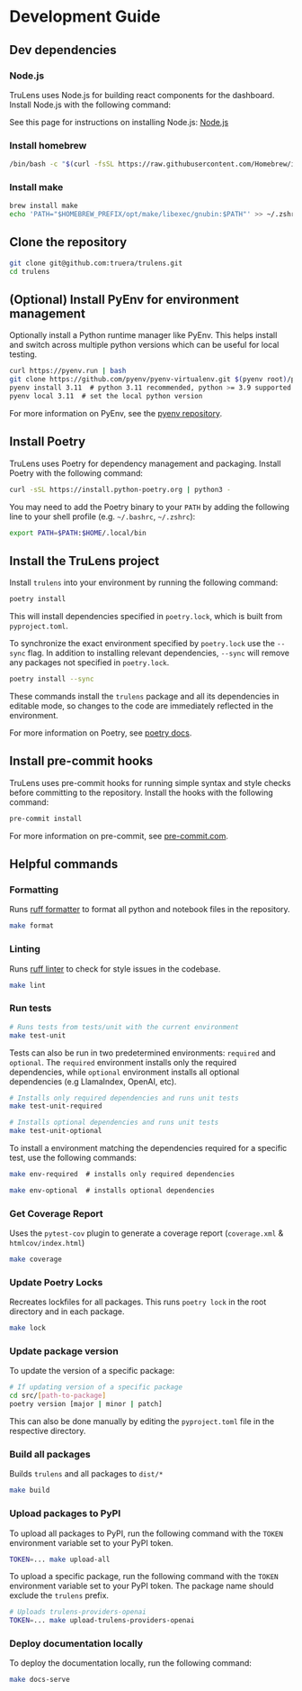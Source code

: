 # Development Guide

## Dev dependencies

### Node.js

TruLens uses Node.js for building react components for the dashboard. Install Node.js with the following command:

See this page for instructions on installing Node.js: [Node.js](https://nodejs.org/en/download/)


### Install homebrew

```bash
/bin/bash -c "$(curl -fsSL https://raw.githubusercontent.com/Homebrew/install/HEAD/install.sh)"
```

### Install make

```bash
brew install make
echo 'PATH="$HOMEBREW_PREFIX/opt/make/libexec/gnubin:$PATH"' >> ~/.zshrc
```

## Clone the repository

```bash
git clone git@github.com:truera/trulens.git
cd trulens
```

## (Optional) Install PyEnv for environment management

Optionally install a Python runtime manager like PyEnv. This helps install and switch across multiple python versions which can be useful for local testing.

```bash
curl https://pyenv.run | bash
git clone https://github.com/pyenv/pyenv-virtualenv.git $(pyenv root)/plugins/pyenv-virtualenv
pyenv install 3.11  # python 3.11 recommended, python >= 3.9 supported
pyenv local 3.11  # set the local python version
```

For more information on PyEnv, see the [pyenv repository](https://github.com/pyenv/pyenv).

## Install Poetry

TruLens uses Poetry for dependency management and packaging. Install Poetry with the following command:

```bash
curl -sSL https://install.python-poetry.org | python3 -
```

You may need to add the Poetry binary to your `PATH` by adding the following line to your shell profile (e.g. `~/.bashrc`, `~/.zshrc`):

```bash
export PATH=$PATH:$HOME/.local/bin
```

## Install the TruLens project

Install `trulens` into your environment by running the following command:

```bash
poetry install
```

This will install dependencies specified in `poetry.lock`, which is built from `pyproject.toml`.

To synchronize the exact environment specified by `poetry.lock` use the `--sync` flag. In addition to installing relevant dependencies, `--sync` will remove any packages not specified in `poetry.lock`.

```bash
poetry install --sync
```

These commands install the `trulens` package and all its dependencies in editable mode, so changes to the code are immediately reflected in the environment.

For more information on Poetry, see [poetry docs](https://python-poetry.org/docs/).

## Install pre-commit hooks

TruLens uses pre-commit hooks for running simple syntax and style checks before committing to the repository. Install the hooks with the following command:

```bash
pre-commit install
```

For more information on pre-commit, see [pre-commit.com](https://pre-commit.com/).

## Helpful commands

### Formatting

Runs [ruff formatter](https://docs.astral.sh/ruff/formatter/) to format all python and notebook files in the repository.

```bash
make format
```

### Linting

Runs [ruff linter](https://docs.astral.sh/ruff/linter/) to check for style issues in the codebase.

```bash
make lint
```

### Run tests

```bash
# Runs tests from tests/unit with the current environment
make test-unit
```

Tests can also be run in two predetermined environments: `required` and `optional`.
The `required` environment installs only the required dependencies, while `optional` environment installs all optional dependencies (e.g LlamaIndex, OpenAI, etc).

```bash
# Installs only required dependencies and runs unit tests
make test-unit-required
```

```bash
# Installs optional dependencies and runs unit tests
make test-unit-optional
```

To install a environment matching the dependencies required for a specific test, use the following commands:

```bash
make env-required  # installs only required dependencies

make env-optional  # installs optional dependencies
```

### Get Coverage Report

Uses the `pytest-cov` plugin to generate a coverage report (`coverage.xml` & `htmlcov/index.html`)

```bash
make coverage
```

### Update Poetry Locks

Recreates lockfiles for all packages. This runs `poetry lock` in the root directory and in each package.

```bash
make lock
```

### Update package version

To update the version of a specific package:

```bash
# If updating version of a specific package
cd src/[path-to-package]
poetry version [major | minor | patch]
```

This can also be done manually by editing the `pyproject.toml` file in the respective directory.

### Build all packages

Builds `trulens` and all packages to `dist/*`

```bash
make build
```

### Upload packages to PyPI

To upload all packages to PyPI, run the following command with the `TOKEN` environment variable set to your PyPI token.

```bash
TOKEN=... make upload-all
```

To upload a specific package, run the following command with the `TOKEN` environment variable set to your PyPI token. The package name should exclude the `trulens` prefix.

```bash
# Uploads trulens-providers-openai
TOKEN=... make upload-trulens-providers-openai
```

### Deploy documentation locally

To deploy the documentation locally, run the following command:

```bash
make docs-serve
```
